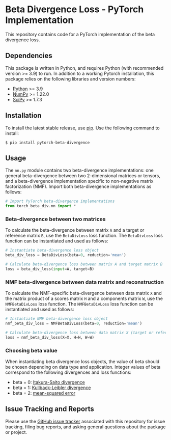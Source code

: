 # Beta Divergence Loss - PyTorch Implementation

This repository contains code for a PyTorch implementation of the beta divergence loss.


## Dependencies

This package is written in Python, and requires Python (with recommended version >= 3.9) to run. In addition to a working Pytorch installation, this package relies on the following libraries and version numbers:

* [Python](https://www.python.org/) >= 3.9
* [NumPy](https://numpy.org/) >= 1.22.0
* [SciPy](https://www.scipy.org/) >= 1.7.3


## Installation

To install the latest stable release, use [pip](https://pip.pypa.io/en/stable/). Use the following command to install:

    $ pip install pytorch-beta-divergence


## Usage

The `nn.py` module contains two beta-divergence implementations: one general beta-divergence between two 2-dimensional matrices or tensors, and a beta-divergence implementation specific to non-negative matrix factorization (NMF). Import both beta-divergence implementations as follows:

```python
# Import PyTorch beta-divergence implementations
from torch_beta_div.nn import *

```


### Beta-divergence between two matrices

To calculate the beta-divergence between matrix `A` and a target or reference matrix `B`, use the `BetaDivLoss` loss function. The `BetaDivLoss` loss function can be instantiated and used as follows:

```python
# Instantiate beta-divergence loss object
beta_div_loss = BetaDivLoss(beta=0, reduction='mean')

# Calculate beta-divergence loss between matrix A and target matrix B
loss = beta_div_loss(input=A, target=B)

```


### NMF beta-divergence between data matrix and reconstruction

To calculate the NMF-specific beta-divergence between data matrix `X` and the matrix product of a scores matrix `H` and a components matrix `W`, use the `NMFBetaDivLoss` loss function. The `NMFBetaDivLoss` loss function can be instantiated and used as follows:

```python
# Instantiate NMF beta-divergence loss object
nmf_beta_div_loss = NMFBetaDivLoss(beta=0, reduction='mean')

# Calculate beta-divergence loss between data matrix X (target or reference matrix) and matrix product of H and W.
loss = nmf_beta_div_loss(X=X, H=H, W=W)

```


### Choosing beta value

When instantiating beta divergence loss objects, the value of beta should be chosen depending on data type and application. Integer values of beta correspond to the following divergences and loss functions:

* beta = 0: [Itakura-Saito divergence](https://en.wikipedia.org/wiki/Itakura-Saito_distance)
* beta = 1: [Kullback-Leibler divergence](https://en.wikipedia.org/wiki/Kullback-Leibler_divergence)
* beta = 2: [mean-squared error](https://en.wikipedia.org/wiki/Mean_squared_error)


## Issue Tracking and Reports

Please use the [GitHub issue tracker](https://github.com/wecarsoniv/pytorch-beta-divergence/issues) associated with this repository for issue tracking, filing bug reports, and asking general questions about the package or project.

